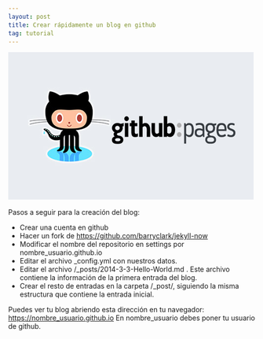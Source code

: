 ```yaml
---
layout: post
title: Crear rápidamente un blog en github
tag: tutorial
---
```


![github pages](/images/github-pages.jpg)

Pasos a seguir para la creación del blog:
- Crear una cuenta en github
- Hacer un fork de https://github.com/barryclark/jekyll-now
- Modificar el nombre del repositorio en settings por nombre_usuario.github.io
- Editar el archivo _config.yml con nuestros datos.
- Editar el archivo /_posts/2014-3-3-Hello-World.md . Este archivo contiene la información de la primera entrada del blog.
- Crear el resto de entradas en la carpeta /_post/, siguiendo la misma estructura que contiene la entrada inicial.

Puedes ver tu blog abriendo esta dirección en tu navegador: https://nombre_usuario.github.io
En nombre_usuario debes poner tu usuario de github.
